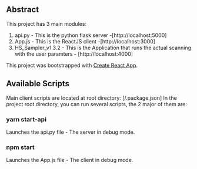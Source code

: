 ## Abstract

This project has 3 main modules:
1) api.py - This is the python flask server -[http://localhost:5000]
2) App.js - This is the ReactJS client -[http://localhost:3000]
3) HS_Sampler_v1.3.2 - This is the Application that runs the actual scanning with the user paramters - [http://localhost:4000]

This project was bootstrapped with [Create React App](https://github.com/facebook/create-react-app).

## Available Scripts

Main client scripts are located at root directory: [/.package.json]
In the project root directory, you can run several scripts, the 2 major of them are:

### yarn start-api

Launches the api.py file - The server in debug mode.

### npm start

Launches the App.js file - The client in debug mode.

